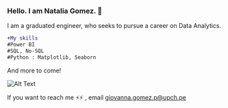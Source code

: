 ### Hello. I am Natalia Gomez. 👋

I am a graduated engineer, who seeks to pursue a career on Data Analytics.

```diff
+My skills
#Power BI
#SQL, No-SQL
#Python : Matplotlib, Seaborn
```
And more to come!

![Alt Text](https://github.com/caitcyan/caitcyan/blob/main/muestra.gif)


If you want to reach me ⚡⚡ , email giovanna.gomez.p@upch.pe



<!--
**caitcyan/caitcyan** is a ✨ _special_ ✨ repository because its `README.md` (this file) appears on your GitHub profile.

Here are some ideas to get you started:

- 🔭 I’m currently working on ...
- 🌱 I’m currently learning ...
- 👯 I’m looking to collaborate on ...
- 🤔 I’m looking for help with ...
- 💬 Ask me about ...
- 📫 How to reach me: ...
- 😄 Pronouns: ...
- ⚡ Fun fact: ...
-->


